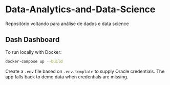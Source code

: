 # Data-Analytics-and-Data-Science
Repositório voltando para análise de dados e data science

## Dash Dashboard

To run locally with Docker:
```bash
docker-compose up --build
```

Create a `.env` file based on `.env.template` to supply Oracle credentials.
The app falls back to demo data when credentials are missing.
